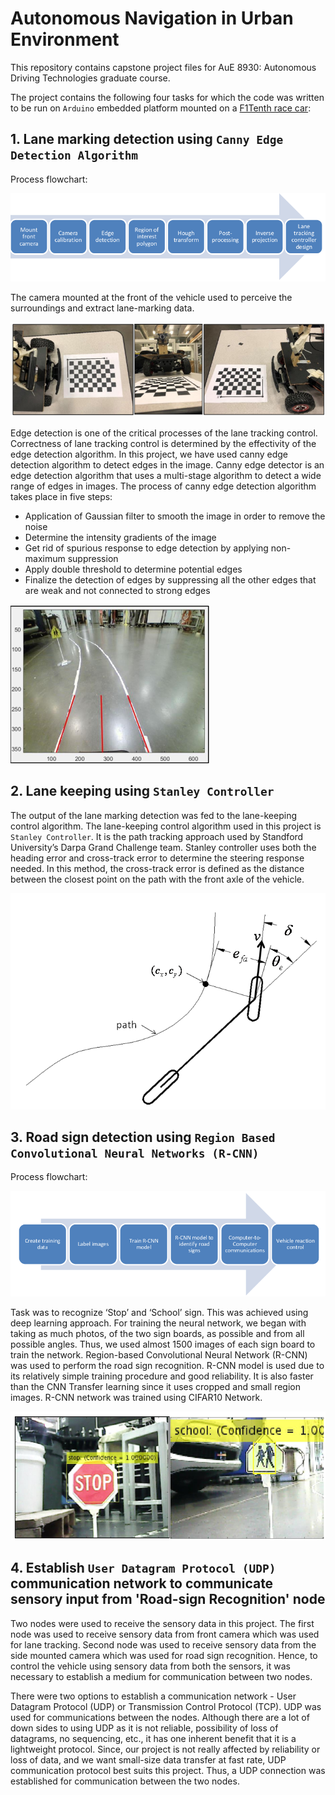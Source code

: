# Autonomous Navigation in Urban Environment

This repository contains capstone project files for AuE 8930: Autonomous Driving Technologies graduate course.

The project contains the following four tasks for which the code was written to be run on `Arduino` embedded platform mounted on a [F1Tenth race car](https://f1tenth.org/):

## 1. Lane marking detection using `Canny Edge Detection Algorithm`
Process flowchart:

![Lane tracking process flowchart](images/lane_tracking_process.png)

The camera mounted at the front of the vehicle used to perceive the surroundings and extract lane-marking data.

![Camera Calibration](images/camera_calibration.png)

Edge detection is one of the critical processes of the lane tracking control. Correctness of lane tracking control is determined by the effectivity of the edge detection algorithm. In this project, we have used canny edge detection algorithm to detect edges in the image. Canny edge detector is an edge detection algorithm that uses a multi-stage algorithm to detect a wide range of edges in images. The process of canny edge detection algorithm takes place in five steps:
* Application of Gaussian filter to smooth the image in order to remove the noise
* Determine the intensity gradients of the image
* Get rid of spurious response to edge detection by applying non-maximum suppression
* Apply double threshold to determine potential edges
* Finalize the detection of edges by suppressing all the other edges that are weak and not connected to strong edges

![Lane recognition](images/lane_recognition.png)

## 2. Lane keeping using `Stanley Controller`

The output of the lane marking detection was fed to the lane-keeping control algorithm. The lane-keeping control algorithm used in this project is `Stanley Controller`. It is the path tracking approach used by Standford University’s Darpa Grand Challenge team. Stanley controller uses both the heading error and cross-track error to determine the steering response needed. In this method, the cross-track error is defined as the distance between the closest point on the path with the front axle of the vehicle.

![Stanley controller](images/stanley.png)


## 3. Road sign detection using `Region Based Convolutional Neural Networks (R-CNN)`
Process flowchart:

![RCNN process flowchart](images/rcnn.png)

Task was to recognize ‘Stop’ and ‘School’ sign. This was achieved using deep learning approach. For training the neural network, we began with taking as much photos, of the two sign boards, as possible and from all possible angles. Thus, we used almost 1500 images of each sign board to train the network. Region-based Convolutional Neural Network (R-CNN) was used to perform the road sign recognition.
R-CNN model is used due to its relatively simple training procedure and good reliability. It is also faster than the CNN Transfer learning since it uses cropped and small region images. R-CNN network was trained using CIFAR10 Network.

![Road-sign Recognition](images/trained.png)

## 4. Establish `User Datagram Protocol (UDP)` communication network to communicate sensory input from 'Road-sign Recognition' node
Two nodes were used to receive the sensory data in this project. The first node was used to receive sensory data from front camera which was used for lane tracking. Second node was used to receive sensory data from the side mounted camera which was used for road sign recognition. Hence, to control the vehicle using sensory data from both the sensors, it was necessary to establish a medium for communication between two nodes.

There were two options to establish a communication network - User Datagram Protocol (UDP) or Transmission Control Protocol (TCP). UDP was used for communications between the nodes. Although there are a lot of down sides to using UDP as it is not reliable, possibility of loss of datagrams, no sequencing, etc., it has one inherent benefit that it is a lightweight protocol. Since, our project is not really affected by reliability or loss of data, and we want small-size data transfer at fast rate, UDP communication protocol best suits this project. Thus, a UDP connection was established for communication between the two nodes.
